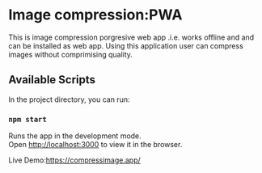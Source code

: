# Image compression:PWA

This is image compression porgresive web app .i.e. works offline and and can be installed as web app. Using this application user can compress images without comprimising quality.

## Available Scripts

In the project directory, you can run:

### `npm start`

Runs the app in the development mode.<br />
Open [http://localhost:3000](http://localhost:3000) to view it in the browser.

Live Demo:https://compressimage.app/
